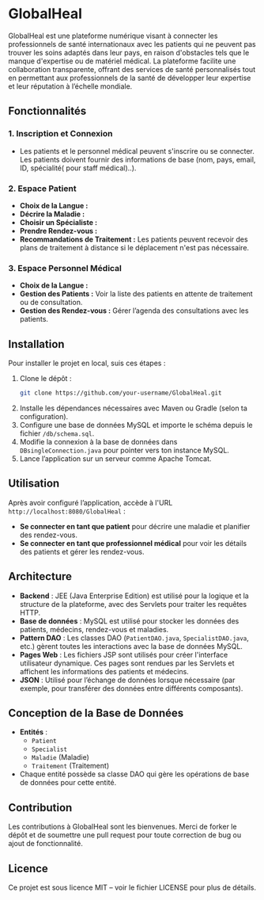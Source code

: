 # **GlobalHeal**

GlobalHeal est une plateforme numérique visant à connecter les professionnels de santé internationaux avec les patients qui ne peuvent pas trouver les soins adaptés dans leur pays, en raison d'obstacles tels que le manque d'expertise ou de matériel médical. La plateforme facilite une collaboration transparente, offrant des services de santé personnalisés tout en permettant aux professionnels de la santé de développer leur expertise et leur réputation à l’échelle mondiale.

## **Fonctionnalités**

### **1. Inscription et Connexion**
- Les patients et le personnel médical peuvent s'inscrire ou se connecter. Les patients doivent fournir des informations de base (nom, pays, email, ID, spécialité( pour staff médical)..).

### **2. Espace Patient**
- **Choix de la Langue :** 
- **Décrire la Maladie :** 
- **Choisir un Spécialiste :** 
- **Prendre Rendez-vous :** 
- **Recommandations de Traitement :** Les patients peuvent recevoir des plans de traitement à distance si le déplacement n'est pas nécessaire.

### **3. Espace Personnel Médical**
- **Choix de la Langue :** 
- **Gestion des Patients :** Voir la liste des patients en attente de traitement ou de consultation.
- **Gestion des Rendez-vous :** Gérer l’agenda des consultations avec les patients.

## **Installation**

Pour installer le projet en local, suis ces étapes :

1. Clone le dépôt :
    ```bash
    git clone https://github.com/your-username/GlobalHeal.git
    ```
2. Installe les dépendances nécessaires avec Maven ou Gradle (selon ta configuration).
3. Configure une base de données MySQL et importe le schéma depuis le fichier `/db/schema.sql`.
4. Modifie la connexion à la base de données dans `DBsingleConnection.java` pour pointer vers ton instance MySQL.
5. Lance l’application sur un serveur comme Apache Tomcat.

## **Utilisation**

Après avoir configuré l’application, accède à l'URL `http://localhost:8080/GlobalHeal` :

- **Se connecter en tant que patient** pour décrire une maladie et planifier des rendez-vous.
- **Se connecter en tant que professionnel médical** pour voir les détails des patients et gérer les rendez-vous.

## **Architecture**

- **Backend** : JEE (Java Enterprise Edition) est utilisé pour la logique et la structure de la plateforme, avec des Servlets pour traiter les requêtes HTTP.
- **Base de données** : MySQL est utilisé pour stocker les données des patients, médecins, rendez-vous et maladies.
- **Pattern DAO** : Les classes DAO (`PatientDAO.java`, `SpecialistDAO.java`, etc.) gèrent toutes les interactions avec la base de données MySQL.
- **Pages Web** : Les fichiers JSP sont utilisés pour créer l'interface utilisateur dynamique. Ces pages sont rendues par les Servlets et affichent les informations des patients et médecins.
- **JSON** : Utilisé pour l’échange de données lorsque nécessaire (par exemple, pour transférer des données entre différents composants).

## **Conception de la Base de Données**

- **Entités** : 
  - `Patient`
  - `Specialist`
  - `Maladie` (Maladie)
  - `Traitement` (Traitement)
- Chaque entité possède sa classe DAO qui gère les opérations de base de données pour cette entité.

## **Contribution**

Les contributions à GlobalHeal sont les bienvenues. Merci de forker le dépôt et de soumettre une pull request pour toute correction de bug ou ajout de fonctionnalité.

## **Licence**

Ce projet est sous licence MIT – voir le fichier LICENSE pour plus de détails.
